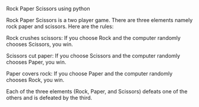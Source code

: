 Rock Paper Scissors using python

Rock Paper Scissors is a two player game. There are three elements namely rock paper and scissors.
Here are the rules:

Rock crushes scissors: If you choose Rock and the computer randomly chooses Scissors, you win.

Scissors cut paper: If you choose Scissors and the computer randomly chooses Paper, you win.

Paper covers rock: If you choose Paper and the computer randomly chooses Rock, you win.

Each of the three elements (Rock, Paper, and Scissors) defeats one of the others and is defeated by the third.
